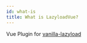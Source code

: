 ```yaml
---
id: what-is
title: What is LazyloadVue?
---
```


Vue Plugin for [vanilla-lazyload](https://github.com/verlok/lazyload)